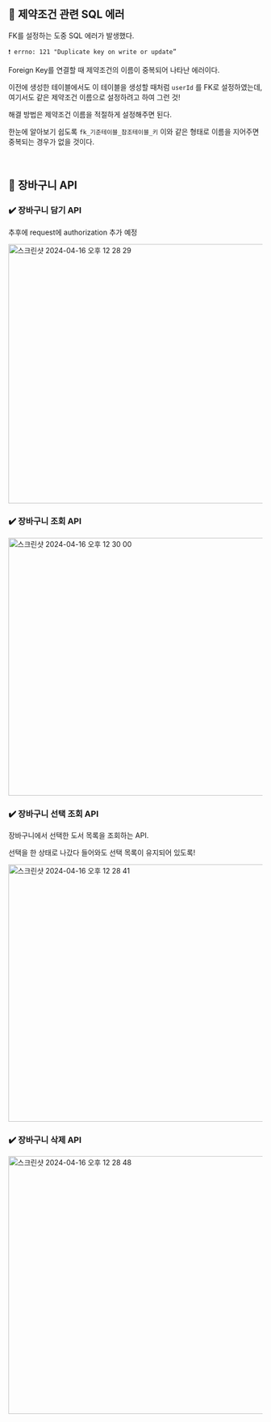 ## 📍 제약조건 관련 SQL 에러

FK를 설정하는 도중 SQL 에러가 발생했다.

```
❗ errno: 121 "Duplicate key on write or update”
```

Foreign Key를 연결할 때 제약조건의 이름이 중복되어 나타난 에러이다.

이전에 생성한 테이블에서도 이 테이블을 생성할 때처럼 `userId` 를 FK로 설정하였는데, 여기서도 같은 제약조건 이름으로 설정하려고 하여 그런 것!

해결 방법은 제약조건 이름을 적절하게 설정해주면 된다.

한눈에 알아보기 쉽도록 `fk_기준테이블_참조테이블_키` 이와 같은 형태로 이름을 지어주면 중복되는 경우가 없을 것이다.

<br/>

## 📍 장바구니 API

### ✔️ 장바구니 담기 API

추후에 request에 authorization 추가 예정

<img width="513" alt="스크린샷 2024-04-16 오후 12 28 29" src="https://github.com/JIMIN1020/dev-study-note/assets/121474189/34777fba-fbe9-4627-a1b5-5510ba476316">

### ✔️ 장바구니 조회 API

<img width="510" alt="스크린샷 2024-04-16 오후 12 30 00" src="https://github.com/JIMIN1020/dev-study-note/assets/121474189/c9c962b9-39c8-4e1c-ab04-6605b65b8a04">

### ✔️ 장바구니 선택 조회 API

장바구니에서 선택한 도서 목록을 조회하는 API.

선택을 한 상태로 나갔다 들어와도 선택 목록이 유지되어 있도록!

<img width="509" alt="스크린샷 2024-04-16 오후 12 28 41" src="https://github.com/JIMIN1020/dev-study-note/assets/121474189/8401a183-71fa-46c1-90c0-88c2e6d109e4">

### ✔️ 장바구니 삭제 API

<img width="510" alt="스크린샷 2024-04-16 오후 12 28 48" src="https://github.com/JIMIN1020/dev-study-note/assets/121474189/32ee347d-f3ca-4fc1-b322-71eda2c7e30a">
